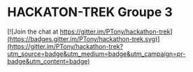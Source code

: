 # HACKATON-TREK Groupe 3

[![Join the chat at https://gitter.im/PTony/hackathon-trek](https://badges.gitter.im/PTony/hackathon-trek.svg)](https://gitter.im/PTony/hackathon-trek?utm_source=badge&utm_medium=badge&utm_campaign=pr-badge&utm_content=badge)